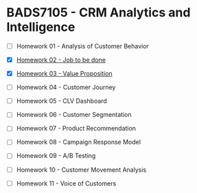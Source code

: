 # BADS7105 - CRM Analytics and Intelligence

- [ ] Homework 01 - Analysis of Customer Behavior

- [x] [Homework 02 - Job to be done](https://github.com/ntc-namwong/BADS7105/tree/main/Homework%2002)

- [x] [Homework 03 - Value Proposition](https://github.com/ntc-namwong/BADS7105/tree/main/Homework%2003)

- [ ] Homework 04 - Customer Journey

- [ ] Homework 05 - CLV Dashboard

- [ ] Homework 06 - Customer Segmentation

- [ ] Homework 07 - Product Recommendation

- [ ] Homework 08 - Campaign Response Model

- [ ] Homework 09 - A/B Testing

- [ ] Homework 10 - Customer Movement Analysis

- [ ] Homework 11 - Voice of Customers

